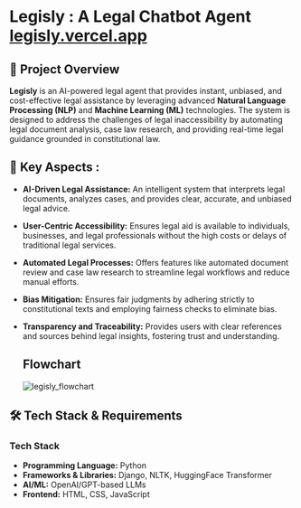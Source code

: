 # Legisly : A Legal Chatbot Agent [legisly.vercel.app](https://legisly.vercel.app/)
## 📌 Project Overview
**Legisly** is an AI-powered legal agent that provides instant, unbiased, and cost-effective legal assistance by leveraging advanced **Natural Language Processing (NLP)** and **Machine Learning (ML)** technologies. The system is designed to address the challenges of legal inaccessibility by automating legal document analysis, case law research, and providing real-time legal guidance grounded in constitutional law.

## 🎯 Key Aspects :
- **AI-Driven Legal Assistance:** An intelligent system that interprets legal documents, analyzes cases, and provides clear, accurate, and unbiased legal advice.
- **User-Centric Accessibility:** Ensures legal aid is available to individuals, businesses, and legal professionals without the high costs or delays of traditional legal services.
- **Automated Legal Processes:** Offers features like automated document review and case law research to streamline legal workflows and reduce manual efforts.
- **Bias Mitigation:** Ensures fair judgments by adhering strictly to constitutional texts and employing fairness checks to eliminate bias.
- **Transparency and Traceability:** Provides users with clear references and sources behind legal insights, fostering trust and understanding.

  ## Flowchart
  ![legisly_flowchart](https://github.com/user-attachments/assets/6b18ba9f-925f-4cbc-96ac-8beb101345c5)


## 🛠️ Tech Stack & Requirements
### **Tech Stack**
- **Programming Language:** Python
- **Frameworks & Libraries:** Django, NLTK, HuggingFace Transformer
- **AI/ML:** OpenAI/GPT-based LLMs
- **Frontend:** HTML, CSS, JavaScript

  

